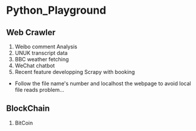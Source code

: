 # Python_Playground
## Web Crawler
1. Weibo comment Analysis 
2. UNUK transcript data
3. BBC weather fetching
4. WeChat chatbot
5. Recent feature developping Scrapy with booking
  - Follow the file name's number and localhost the webpage to avoid local file reads problem...
  
## BlockChain
1. BitCoin
